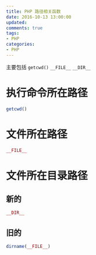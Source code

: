```yaml
---
title: PHP 路径相关函数
date: 2016-10-13 13:00:00
updated:
comments: true
tags:
- PHP
categories:
- PHP
---
```


主要包括 `getcwd()` `__FILE__` `__DIR__`

<!--more-->

# 执行命令所在路径

```php
getcwd()
```

# 文件所在路径

```php
__FILE__
```

# 文件所在目录路径

## 新的

```php
__DIR__
```

## 旧的

```php
dirname(__FILE__)
```
